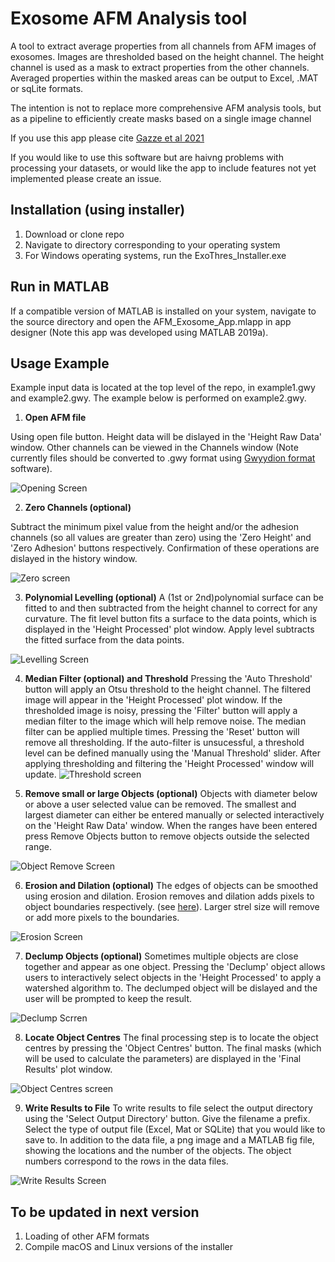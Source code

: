 <h1>Exosome AFM Analysis tool</h1>

A tool to extract average properties from all channels from AFM images of exosomes. Images are thresholded based on the height channel. The height channel is used as a mask to extract properties from the other channels.
Averaged properties within the masked areas can be output to Excel, .MAT or sqLite formats.

The intention is not to replace more comprehensive AFM analysis tools, but as a pipeline to efficiently create masks based on a single image channel 

If you use this app please cite [Gazze et al 2021](https://pubs.rsc.org/en/content/articlelanding/2021/nr/d0nr09235e)

If you would like to use this software but are haivng problems with processing your datasets, or would like the app to include features not yet implemented please create an issue.

<h2> Installation (using installer) </h2>

1. Download or clone repo
2. Navigate to directory corresponding to your operating system
3. For Windows operating systems, run the ExoThres_Installer.exe



<h2>Run in MATLAB </h2>
If a compatible version of MATLAB is installed on your system, navigate to the source directory and open the AFM_Exosome_App.mlapp in app designer 
(Note this app was developed using MATLAB 2019a). 

<h2>Usage Example </h2>
Example input data is located at the top level of the repo, in example1.gwy and example2.gwy. The example below is performed on example2.gwy.

1. **Open AFM file**

Using open file button. Height data will be dislayed in the 'Height Raw Data' window. 
Other channels can be viewed in the Channels window (Note currently files should be converted to .gwy format using [Gwyydion format](http://gwyddion.net/) software).

![Opening Screen](/images/OpenFile.PNG)

2. **Zero Channels (optional)**

Subtract the minimum pixel value from the height and/or the adhesion channels (so all values are greater than zero) using the 'Zero Height' and 'Zero Adhesion' buttons respectively. 
Confirmation of these operations are dislayed in the history window.

![Zero screen](/images/HeightZeroed.PNG) 


3. **Polynomial Levelling (optional)**
 A (1st or 2nd)polynomial surface can be fitted to and then subtracted from the height channel to correct for any curvature. The fit level button fits a surface to the data points, 
 which is displayed in the 'Height Processed' plot window. Apply level subtracts the fitted surface from the data points. 

![Levelling Screen](/images/level.PNG) 


4. **Median Filter (optional) and Threshold**
Pressing the 'Auto Threshold' button will apply an Otsu threshold to the height channel. The filtered image will appear in the 'Height Processed' plot window. If the thresholded image is noisy, pressing the 'Filter' button will apply a median filter to the 
image which will help remove noise. The median filter can be applied multiple times. Pressing the 'Reset' button will remove all thresholding. If the auto-filter is unsucessful, a threshold level can be defined manually using the 'Manual Threshold' slider. 
After applying thresholding and filtering the 'Height Processed' window will update.
![Threshold screen](/images/threshold.PNG)


5. **Remove small or large Objects (optional)**
Objects with diameter below or above a user selected value can be removed. The smallest and largest diameter can either be entered manually or selected interactively on the 'Height Raw Data'
window. When the ranges have been entered press Remove Objects button to remove objects outside the selected range. 

![Object Remove Screen](/images/objectRemove.PNG)

6. **Erosion and Dilation (optional)**
The edges of objects can be smoothed using erosion and dilation. Erosion removes and dilation adds pixels to object boundaries respectively. 
(see [here](https://uk.mathworks.com/help/images/morphological-dilation-and-erosion.html#mw_870854ff-1cfa-4a13-94a5-58fd427d9d55)). Larger strel size will remove or add more pixels to 
the boundaries. 

![Erosion Screen](/images/erosion.PNG)

7. **Declump Objects (optional)**
Sometimes multiple objects are close together and appear as one object. Pressing the 'Declump' object allows users to interactively select objects in the 'Height Processed' 
to apply a watershed algorithm to.
The declumped object will be dislayed and the user will be prompted to keep the result. 

![Declump Scrren](/images/declump.PNG) 


8. **Locate Object Centres** 
The final processing step is to locate the object centres by pressing the 'Object Centres' button. The final masks (which will be used to calculate the parameters) are displayed in the
'Final Results' plot window.

![Object Centres screen](/images/results.PNG) 


9. **Write Results to File**
To write results to file select the output directory using the 'Select Output Directory' button. Give the filename a prefix. Select the type of output file (Excel, Mat or SQLite) that you would like to 
save to. In addition to the data file, a png image and a MATLAB fig file, showing the locations and the number of the objects. The object numbers correspond to the rows in the data files.

![Write Results Screen](/images/write.PNG)

  
  
<h2>To be updated in next version </h2>
  
  1. Loading of other AFM formats
  2. Compile macOS and Linux versions of the installer
